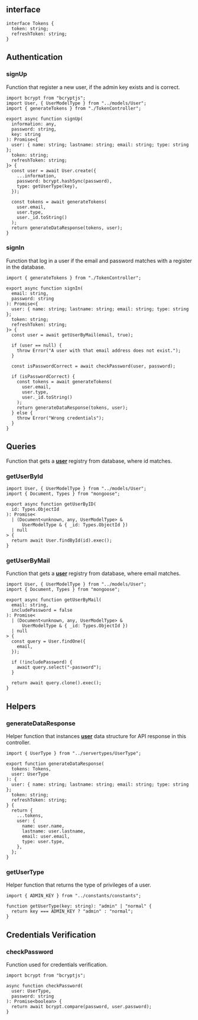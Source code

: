 ## interface

```tsx
interface Tokens {
  token: string;
  refreshToken: string;
}
```

## Authentication

### signUp

Function that register a new user, if the admin key exists and is correct.

```tsx
import bcrypt from "bcryptjs";
import User, { UserModelType } from "../models/User";
import { generateTokens } from "./TokenController";

export async function signUp(
  information: any,
  password: string,
  key: string
): Promise<{
  user: { name: string; lastname: string; email: string; type: string };
  token: string;
  refreshToken: string;
}> {
  const user = await User.create({
    ...information,
    password: bcrypt.hashSync(password),
    type: getUserType(key),
  });

  const tokens = await generateTokens(
    user.email,
    user.type,
    user._id.toString()
  );
  return generateDataResponse(tokens, user);
}
```

### signIn

Function that log in a user if the email and password matches with a register in the database.

```tsx
import { generateTokens } from "./TokenController";

export async function signIn(
  email: string,
  password: string
): Promise<{
  user: { name: string; lastname: string; email: string; type: string };
  token: string;
  refreshToken: string;
}> {
  const user = await getUserByMail(email, true);

  if (user == null) {
    throw Error("A user with that email address does not exist.");
  }

  const isPasswordCorrect = await checkPassword(user, password);

  if (isPasswordCorrect) {
    const tokens = await generateTokens(
      user.email,
      user.type,
      user._id.toString()
    );
    return generateDataResponse(tokens, user);
  } else {
    throw Error("Wrong credentials");
  }
}
```

## Queries

Function that gets a **[user]('../models/user')** registry from database, where id matches.

### getUserById

```tsx
import User, { UserModelType } from "../models/User";
import { Document, Types } from "mongoose";

export async function getUserByID(
  id: Types.ObjectId
): Promise<
  | (Document<unknown, any, UserModelType> &
      UserModelType & { _id: Types.ObjectId })
  | null
> {
  return await User.findById(id).exec();
}
```

### getUserByMail

Function that gets a **[user]('../models/user')** registry from database, where email matches.

```tsx
import User, { UserModelType } from "../models/User";
import { Document, Types } from "mongoose";

export async function getUserByMail(
  email: string,
  includePassword = false
): Promise<
  | (Document<unknown, any, UserModelType> &
      UserModelType & { _id: Types.ObjectId })
  | null
> {
  const query = User.findOne({
    email,
  });

  if (!includePassword) {
    await query.select("-password");
  }

  return await query.clone().exec();
}
```

## Helpers

### generateDataResponse

Helper function that instances **[user]('../models/user')** data structure for API response in this controller.

```tsx
import { UserType } from "../servertypes/UserType";

export function generateDataResponse(
  tokens: Tokens,
  user: UserType
): {
  user: { name: string; lastname: string; email: string; type: string };
  token: string;
  refreshToken: string;
} {
  return {
    ...tokens,
    user: {
      name: user.name,
      lastname: user.lastname,
      email: user.email,
      type: user.type,
    },
  };
}
```

### getUserType

Helper function that returns the type of privileges of a user.

```tsx
import { ADMIN_KEY } from "../constants/constants";

function getUserType(key: string): "admin" | "normal" {
  return key === ADMIN_KEY ? "admin" : "normal";
}
```

## Credentials Verification

### checkPassword

Function used for credentials verification.

```tsx
import bcrypt from "bcryptjs";

async function checkPassword(
  user: UserType,
  password: string
): Promise<boolean> {
  return await bcrypt.compare(password, user.password);
}
```
